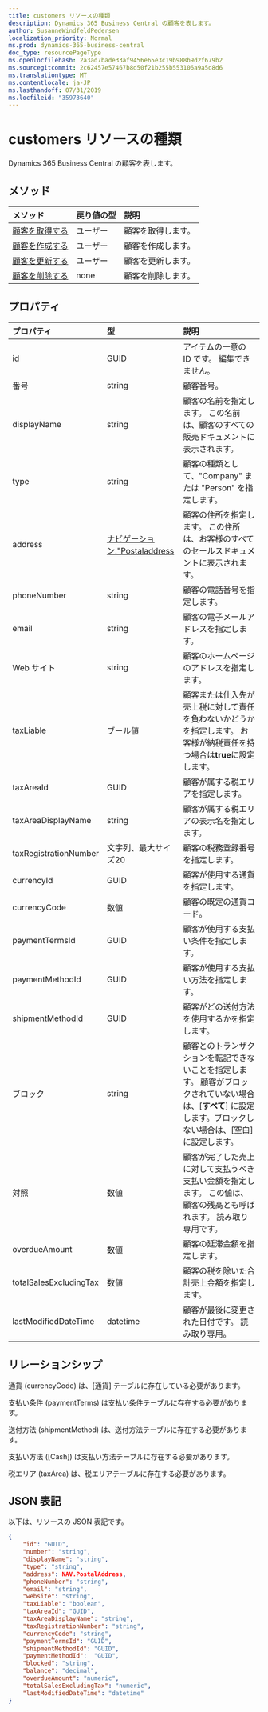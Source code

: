 ```yaml
---
title: customers リソースの種類
description: Dynamics 365 Business Central の顧客を表します。
author: SusanneWindfeldPedersen
localization_priority: Normal
ms.prod: dynamics-365-business-central
doc_type: resourcePageType
ms.openlocfilehash: 2a3ad7bade33af9456e65e3c19b988b9d2f679b2
ms.sourcegitcommit: 2c62457e57467b8d50f21b255b553106a9a5d8d6
ms.translationtype: MT
ms.contentlocale: ja-JP
ms.lasthandoff: 07/31/2019
ms.locfileid: "35973640"
---
```

# <a name="customers-resource-type"></a>customers リソースの種類
Dynamics 365 Business Central の顧客を表します。

## <a name="methods"></a>メソッド

| メソッド                                              |戻り値の型| 説明      |
|:----------------------------------------------------|:----------|:-----------------|
|[顧客を取得する](../api/dynamics-customer-get.md)      |ユーザー   |顧客を取得します。   |
|[顧客を作成する](../api/dynamics-create-customer.md)|ユーザー   |顧客を作成します。|
|[顧客を更新する](../api/dynamics-customer-update.md)|ユーザー   |顧客を更新します。|
|[顧客を削除する](../api/dynamics-customer-delete.md)|none        |顧客を削除します。|

## <a name="properties"></a>プロパティ
| プロパティ    | 型     |説明|
|:------------|:---------|:----------|
|id           |GUID      |アイテムの一意の ID です。 編集できません。|
|番号       |string    |顧客番号。|
|displayName  |string    |顧客の名前を指定します。 この名前は、顧客のすべての販売ドキュメントに表示されます。|
|type         |string    |顧客の種類として、"Company" または "Person" を指定します。|
|address      |[ナビゲーション."Postaladdress](../resources/dynamics-complextypes.md)|顧客の住所を指定します。 この住所は、お客様のすべてのセールスドキュメントに表示されます。|
|phoneNumber  |string    |顧客の電話番号を指定します。|
|email        |string    |顧客の電子メールアドレスを指定します。|
|Web サイト      |string    |顧客のホームページのアドレスを指定します。|
|taxLiable    |ブール値   |顧客または仕入先が売上税に対して責任を負わないかどうかを指定します。 お客様が納税責任を持つ場合は**true**に設定します。|
|taxAreaId    |GUID      |顧客が属する税エリアを指定します。|
|taxAreaDisplayName|string|顧客が属する税エリアの表示名を指定します。|
|taxRegistrationNumber|文字列、最大サイズ20|顧客の税務登録番号を指定します。|
|currencyId   |GUID      |顧客が使用する通貨を指定します。|
|currencyCode |数値   |顧客の既定の通貨コード。|
|paymentTermsId|GUID     |顧客が使用する支払い条件を指定します。|
|paymentMethodId|GUID    |顧客が使用する支払い方法を指定します。|
|shipmentMethodId|GUID   |顧客がどの送付方法を使用するかを指定します。|
|ブロック      |string    |顧客とのトランザクションを転記できないことを指定します。 顧客がブロックされていない場合は、[**すべて**] に設定します。ブロックしない場合は、[空白] に設定します。|
|対照      |数値   |顧客が完了した売上に対して支払うべき支払い金額を指定します。 この値は、顧客の残高とも呼ばれます。 読み取り専用です。|
|overdueAmount|数値   |顧客の延滞金額を指定します。|
|totalSalesExcludingTax|数値|顧客の税を除いた合計売上金額を指定します。|
|lastModifiedDateTime|datetime|顧客が最後に変更された日付です。 読み取り専用。|  


## <a name="relationships"></a>リレーションシップ
通貨 (currencyCode) は、[通貨] テーブルに存在している必要があります。

支払い条件 (paymentTerms) は支払い条件テーブルに存在する必要があります。

送付方法 (shipmentMethod) は、送付方法テーブルに存在する必要があります。

支払い方法 ([Cash]) は支払い方法テーブルに存在する必要があります。

税エリア (taxArea) は、税エリアテーブルに存在する必要があります。

## <a name="json-representation"></a>JSON 表記

以下は、リソースの JSON 表記です。


```json
{
    "id": "GUID",
    "number": "string",
    "displayName": "string",
    "type": "string",
    "address": NAV.PostalAddress,
    "phoneNumber": "string",
    "email": "string",
    "website": "string",
    "taxLiable": "boolean",
    "taxAreaId": "GUID",
    "taxAreaDisplayName": "string",
    "taxRegistrationNumber": "string",
    "currencyCode": "string",
    "paymentTermsId": "GUID",
    "shipmentMethodId": "GUID",
    "paymentMethodId":  "GUID",
    "blocked": "string",
    "balance": "decimal",
    "overdueAmount": "numeric",
    "totalSalesExcludingTax": "numeric",
    "lastModifiedDateTime": "datetime"
}


```

